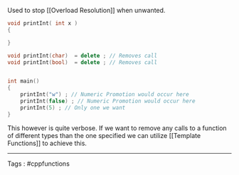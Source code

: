 Used to stop [[Overload Resolution]] when unwanted.  

```cpp 
void printInt( int x ) 
{

}

void printInt(char)  = delete ; // Removes call 
void printInt(bool)  = delete ; // Removes call 


int main()
{
	printInt("w") ; // Numeric Promotion would occur here 
	printInt(false) ; // Numeric Promotion would occur here 
	printInt(5) ; // Only one we want 
}
```

This however is quite verbose. If we want to remove any calls to a function of different types than the one specified we can utilize [[Template Functions]] to achieve this. 
___
Tags :  #cppfunctions 
